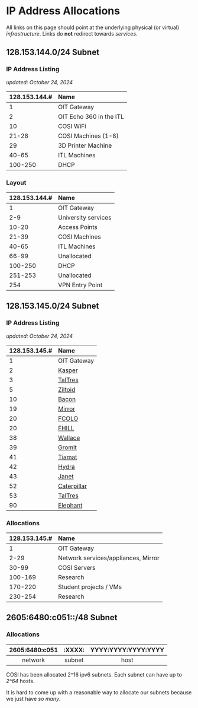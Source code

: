 # IP Address Allocations

All links on this page should point at the underlying physical (or virtual) _infrastructure_. Links do **not** redirect towards _services_.

## 128.153.144.0/24 Subnet
### IP Address Listing
_updated: October 24, 2024_

| 128.153.144.# | Name |
| :--- | :---
| 1 | OIT Gateway |
| 2 | OIT Echo 360 in the ITL |
| 10 | COSI WiFi |
| 21-28	| COSI Machines (1-8) |
| 29 | 3D Printer Machine |
| 40-65 | ITL Machines |
| 100-250 | DHCP |

### Layout

| 128.153.144.# | Name |
| :--- | :---
| 1 | OIT Gateway |
| 2-9 | University services |
| 10-20 | Access Points |
| 21-39 | COSI Machines |
| 40-65 | ITL Machines  |
| 66-99	| Unallocated   |
| 100-250 | DHCP |
| 251-253 | Unallocated |
| 254 | VPN Entry Point |

## 128.153.145.0/24 Subnet
### IP Address Listing
_updated: October 24, 2024_

| 128.153.145.# | Name |
| :--- | :---
| 1 | OIT Gateway |
| 2 | [Kasper](../servers/kasper.md) |
| 3 | [TalTres](../servers/taltres.md) |
| 5 | [Ziltoid](../servers/ziltoid.md) |
| 10 | [Bacon](../servers/bacon.md) |
| 19 | [Mirror](../../mirror/introduction.md) |
| 20 | [FCOLO](../network/switches.md) |
| 20 | [FHILL](../network/switches.md) |
| 38 | [Wallace](../servers/wallace.md) |
| 39 | [Gromit](../servers/gromit.md) |
| 41 | [Tiamat](../servers/tiamat.md) |
| 42 | [Hydra](../servers/hydra.md) |
| 43 | [Janet](../servers/janet.md) |
| 52 | [Caterpillar](../servers/caterpillar.md) |
| 53 | [TalTres](../servers/taltres.md) |
| 90 | [Elephant](../servers/elephant.md) |

### Allocations

| 128.153.145.# | Name |
| :---  | :---
| 1 | OIT Gateway |
| 2-29 | Network services/appliances, Mirror |
| 30-99 | COSI Servers |
| 100-169 | Research |
| 170-220 | Student projects / VMs  |
| 230-254 | Research |

## 2605:6480:c051::/48 Subnet

### Allocations

| 2605:6480:c051 | :XXXX: | YYYY:YYYY:YYYY:YYYY |
| :-:            | :-:  | :-: |
| network        | subnet | host |

COSI has been allocated 2^16 ipv6 subnets. Each subnet can have up to _2^64_ hosts. 

It is hard to come up with a reasonable way to allocate our subnets because we just have _so many_. 
